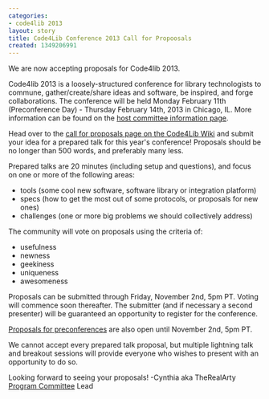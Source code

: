 ```yaml
---
categories:
- code4lib 2013
layout: story
title: Code4Lib Conference 2013 Call for Propoosals
created: 1349206991
---
```

We are now accepting proposals for Code4lib 2013.

Code4lib 2013 is a loosely-structured conference for library technologists to commune, gather/create/share ideas and software, be inspired, and forge collaborations. The conference will be held Monday February 11th (Preconference Day) - Thursday February 14th, 2013 in Chicago, IL. More information can be found on the <a href="http://tigger.uic.edu/~kayiwa/code4lib.html">host committee information page</a>. 

Head over to the <a href="http://wiki.code4lib.org/index.php/2013_talks_proposals">call for proposals page on the Code4Lib Wiki</a> and submit your idea for a prepared talk for this year's conference! Proposals should be no longer than 500 words, and preferably many less.
<!--break-->
Prepared talks are 20 minutes (including setup and questions), and focus on one or more of the following areas:

<ul>
	<li>tools (some cool new software, software library or integration platform)</li>
	<li>specs (how to get the most out of some protocols, or proposals for new ones)</li>
	<li>challenges (one or more big problems we should collectively address)</li>
</ul>

The community will vote on proposals using the criteria of:
<ul>
	<li>usefulness</li>
	<li>newness</li>
	<li>geekiness</li>
	<li>uniqueness</li>
	<li>awesomeness</li>
</ul>

Proposals can be submitted through Friday, November 2nd, 5pm PT.  Voting will commence soon thereafter. The submitter (and if necessary a second presenter) will be guaranteed an opportunity to register for the conference.

<a href="http://wiki.code4lib.org/index.php/2013_preconference_proposals">Proposals for preconferences</a> are also open until November 2nd, 5pm PT. 

We cannot accept every prepared talk proposal, but multiple lightning talk and breakout sessions will provide everyone who wishes to present with an opportunity to do so.

Looking forward to seeing your proposals!
-Cynthia aka TheRealArty
<a href="http://wiki.code4lib.org/index.php/2013_committees_sign-up_page#Program_Committee">Program Committee</a> Lead
